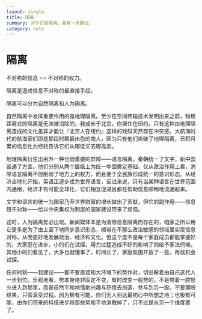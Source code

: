 ```yaml
---
layout: single
title: 隔离
summary: 对于打破隔离，我有一点建议。
category: note
---
```


# 隔离

不对称的信息 == 不对称的权力。

隔离是造成信息不对称的最直接手段。

隔离可以分为自然隔离和人为隔离。

自然隔离中发挥重要作用的是地理隔离。至少在空间传输技术发明出来之前，物理距离式的隔离是无法被消除的，我成长于北京，你居住在纽约，只有这种由地理隔离造成的文化差异才能让『北京人在纽约』这样的戏码天然存在冲突感。大航海时代的航海家们即是那段时期最出色的商人，因为只有他们突破了地理隔离，日积月累的信息化为经验告诉它们从哪低买去哪高卖。

地理隔离衍生出另外一种也很重要的屏障——语言隔离。秦朝统一了文字，新中国普通了方言。他们分别从两个层级上为统一中国奠定基础，仅从政治作用上看，消除语言隔离不但削弱了地方上的权力，而且便于全民族形成统一的意识形态。从经济全球化开始，英语正逐步成为世界语言，反过来说，只有当某种语言在世界范围内通用，经济才有可能全球化，它们相互促进且都在帮助信息顺畅地流通起来。

文字和语言的统一为国家乃至世界财富的增长做出了贡献，但它的副作用——信息趋于对称——给以中央集权为制度的国家建设带来了烦恼。

这时，人为隔离势必出现。新闻媒体本是为消除信息隔离而存在的，咱家之所以用它更多是为了由上至下地同步意识形态，顺带在不那么政治敏感的领域里实现信息对称，从而更好地发展政治、经济和文化。但这个度不是每个家庭成员都能掌握好的，大家庭在进步，小的们在试探，用力过猛造成不好的影响了则给予家法伺候。其他小的们看见了，大多也就懂事了，时间长了，家庭氛围开放了一些，再找机会试探。

任何时刻——我建议——都不要直接和大环境下的势作对，切忌盼着由自己这代人一步到位。乐观地看，势本身绝非固定不变，有时改变一股势的，不是带着一腔怒火进入到那里，而是自然平和地借助兴趣与热情去创造、参与到另一股。不要期盼结果，只管享受过程。因为极有可能，你们无人到达最初心中所想之地；也极有可能，由你们带来的科技进步将那些势和平地消散掉了，只不过是从另一个维度罢了。
